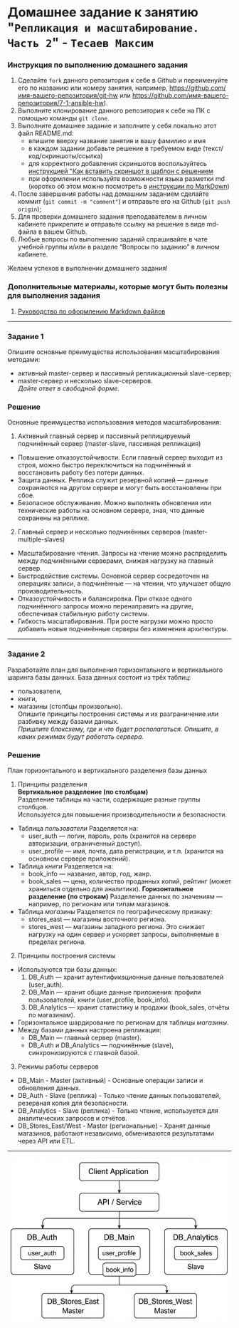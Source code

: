 # Домашнее задание к занятию "`Репликация и масштабирование. Часть 2`" - `Тесаев Максим`

### Инструкция по выполнению домашнего задания

   1. Сделайте `fork` данного репозитория к себе в Github и переименуйте его по названию или номеру занятия, например, https://github.com/имя-вашего-репозитория/git-hw или  https://github.com/имя-вашего-репозитория/7-1-ansible-hw).
   2. Выполните клонирование данного репозитория к себе на ПК с помощью команды `git clone`.
   3. Выполните домашнее задание и заполните у себя локально этот файл README.md:
      - впишите вверху название занятия и вашу фамилию и имя
      - в каждом задании добавьте решение в требуемом виде (текст/код/скриншоты/ссылка)
      - для корректного добавления скриншотов воспользуйтесь [инструкцией "Как вставить скриншот в шаблон с решением](https://github.com/netology-code/sys-pattern-homework/blob/main/screen-instruction.md)
      - при оформлении используйте возможности языка разметки md (коротко об этом можно посмотреть в [инструкции  по MarkDown](https://github.com/netology-code/sys-pattern-homework/blob/main/md-instruction.md))
   4. После завершения работы над домашним заданием сделайте коммит (`git commit -m "comment"`) и отправьте его на Github (`git push origin`);
   5. Для проверки домашнего задания преподавателем в личном кабинете прикрепите и отправьте ссылку на решение в виде md-файла в вашем Github.
   6. Любые вопросы по выполнению заданий спрашивайте в чате учебной группы и/или в разделе “Вопросы по заданию” в личном кабинете.
   
Желаем успехов в выполнении домашнего задания!
   
### Дополнительные материалы, которые могут быть полезны для выполнения задания

1. [Руководство по оформлению Markdown файлов](https://gist.github.com/Jekins/2bf2d0638163f1294637#Code)

---

### Задание 1

Опишите основные преимущества использования масштабирования методами:  
* активный master-сервер и пассивный репликационный slave-сервер;
* master-сервер и несколько slave-серверов.  
*Дайте ответ в свободной форме.*  

### Решение

Основные преимущества использования методов масштабирования:  
1. Активный главный сервер и пассивный реплицируемый подчинённый сервер (master-slave, пассивная репликация)
* Повышение отказоустойчивости. Если главный сервер выходит из строя, можно быстро переключиться на подчинённый и восстановить работу без потери данных.
* Защита данных. Реплика служит резервной копией — данные сохраняются на другом сервере и могут быть восстановлены при сбое.
* Безопасное обслуживание. Можно выполнять обновления или технические работы на основном сервере, зная, что данные сохранены на реплике.
2. Главный сервер и несколько подчинённых серверов (master-multiple-slaves)
* Масштабирование чтения. Запросы на чтение можно распределить между подчинёнными серверами, снижая нагрузку на главный сервер.
* Быстродействие системы. Основной сервер сосредоточен на операциях записи, а подчинённые — на чтении, что улучшает общую производительность.
* Отказоустойчивость и балансировка. При отказе одного подчинённого запросы можно перенаправить на другие, обеспечивая стабильную работу системы.
* Гибкость масштабирования. При росте нагрузки можно просто добавить новые подчинённые серверы без изменения архитектуры.

---

### Задание 2

Разработайте план для выполнения горизонтального и вертикального шаринга базы данных. База данных состоит из трёх таблиц:  
* пользователи,
* книги,
* магазины (столбцы произвольно).  
Опишите принципы построения системы и их разграничение или разбивку между базами данных.  
*Пришлите блоксхему, где и что будет располагаться. Опишите, в каких режимах будут работать сервера.*

### Решение

План горизонтального и вертикального разделения базы данных  
1. Принципы разделения  
**Вертикальное разделение (по столбцам)**  
Разделение таблицы на части, содержащие разные группы столбцов.  
Используется для повышения производительности и безопасности.  
* Таблица *пользователи*
Разделяется на:
  * user_auth — логин, пароль, роль (хранится на сервере авторизации, ограниченный доступ).
  * user_profile — имя, почта, дата регистрации, и т.п. (хранится на основном сервере приложений).
* Таблица *книги*
Разделяется на:
  * book_info — название, автор, год, жанр.
  * book_sales — цена, количество проданных копий, рейтинг (может храниться отдельно для аналитики).
**Горизонтальное разделение (по строкам)**
Разделение данных по значениям — например, по регионам или типам магазинов.  
* Таблица *магазины*
Разделяется по географическому признаку:
  * stores_east — магазины восточного региона.
  * stores_west — магазины западного региона.
Это снижает нагрузку на один сервер и ускоряет запросы, выполняемые в пределах региона.
2. Принципы построения системы
* Используются три базы данных:
  1. DB_Auth — хранит аутентификационные данные пользователей (user_auth).
  2. DB_Main — хранит общие данные приложения: профили пользователей, книги (user_profile, book_info).
  3. DB_Analytics — хранит статистику и продажи (book_sales, отчёты по магазинам).
* Горизонтальное шардирование по регионам для таблицы *магазины*.
* Между базами данных настроена репликация:
  * DB_Main — главный сервер (master).
  * DB_Auth и DB_Analytics — подчинённые (slave), синхронизируются с главной базой.
3. Режимы работы серверов
* DB_Main - Master (активный) - Основные операции записи и обновления данных.
* DB_Auth - Slave (реплика) - Только чтение данных пользователей, резервная копия для безопасности.
* DB_Analytics - Slave (реплика) - Только чтение, используется для аналитических запросов и отчётов.
* DB_Stores_East/West - Master (региональные) - Хранят данные магазинов, работают независимо, обмениваются результатами через API или ETL.

---

![screenshot](screenshots/2.1.png)

